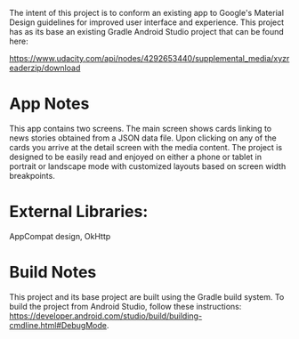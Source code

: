 The intent of this project is to conform an existing app to Google's Material Design guidelines for improved
user interface and experience. This project has as its base an existing Gradle Android Studio project that can be found here:

https://www.udacity.com/api/nodes/4292653440/supplemental_media/xyzreaderzip/download

# App Notes

This app contains two screens. The main screen shows cards linking to news stories obtained from a JSON data file. Upon clicking on any of the cards you arrive at the detail screen with the media content. The project is designed to be easily read and enjoyed on either a phone or tablet in portrait or landscape mode with customized layouts based on screen width breakpoints.

# External Libraries:

AppCompat design, OkHttp

# Build Notes

This project and its base project are built using the Gradle build system. 
To build the project from Android Studio, follow these instructions: https://developer.android.com/studio/build/building-cmdline.html#DebugMode.



